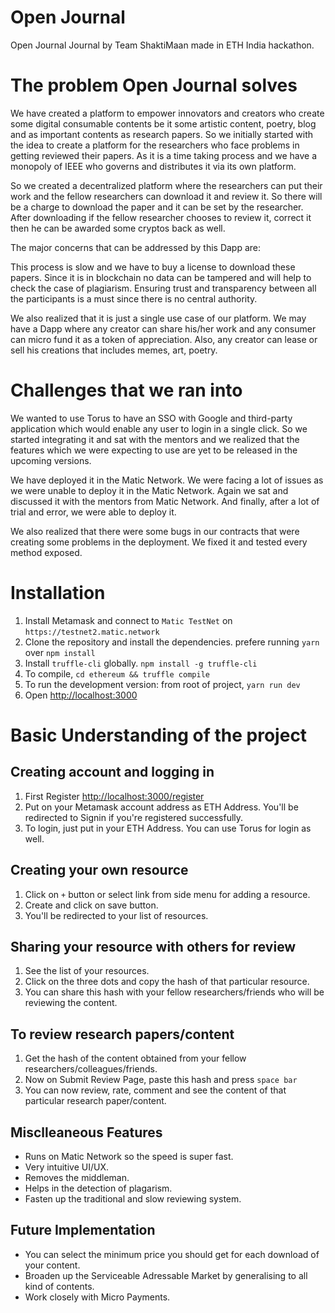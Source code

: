 # Open Journal
Open Journal Journal by Team ShaktiMaan made in ETH India hackathon.

# The problem Open Journal solves

We have created a platform to empower innovators and creators who create some digital consumable contents be it some artistic content, poetry, blog and as important contents as research papers. So we initially started with the idea to create a platform for the researchers who face problems in getting reviewed their papers. As it is a time taking process and we have a monopoly of IEEE who governs and distributes it via its own platform.

So we created a decentralized platform where the researchers can put their work and the fellow researchers can download it and review it. So there will be a charge to download the paper and it can be set by the researcher. After downloading if the fellow researcher chooses to review it, correct it then he can be awarded some cryptos back as well.

The major concerns that can be addressed by this Dapp are:

This process is slow and we have to buy a license to download these papers.
Since it is in blockchain no data can be tampered and will help to check the case of plagiarism.
Ensuring trust and transparency between all the participants is a must since there is no central authority.

We also realized that it is just a single use case of our platform. We may have a Dapp where any creator can share his/her work and any consumer can micro fund it as a token of appreciation. Also, any creator can lease or sell his creations that includes memes, art, poetry.

# Challenges that we ran into

We wanted to use Torus to have an SSO with Google and third-party application which would enable any user to login in a single click. So we started integrating it and sat with the mentors and we realized that the features which we were expecting to use are yet to be released in the upcoming versions.

We have deployed it in the Matic Network. We were facing a lot of issues as we were unable to deploy it in the Matic Network. Again we sat and discussed it with the mentors from Matic Network. And finally, after a lot of trial and error, we were able to deploy it.

We also realized that there were some bugs in our contracts that were creating some problems in the deployment. We fixed it and tested every method exposed.

# Installation

1. Install Metamask and connect to `Matic TestNet` on `https://testnet2.matic.network`
2. Clone the repository and install the dependencies. prefere running `yarn` over `npm install`
3. Install `truffle-cli` globally. `npm install -g truffle-cli`
4. To compile, `cd ethereum && truffle compile`
5. To run the development version: from root of project, `yarn run dev`
6. Open [http://localhost:3000](http://localhost:3000)

# Basic Understanding of the project

## Creating account and logging in
1. First Register [http://localhost:3000/register](http://localhost:3000/register)
2. Put on your Metamask account address as ETH Address. You'll be redirected to Signin if you're registered successfully.
3. To login, just put in your ETH Address. You can use Torus for login as well.

## Creating your own resource
1. Click on `+` button or select link from side menu for adding a resource.
2. Create and click on save button.
3. You'll be redirected to your list of resources.


## Sharing your resource with others for review
1. See the list of your resources.
2. Click on the three dots and copy the hash of that particular resource.
3. You can share this hash with your fellow researchers/friends who will be reviewing the content.

## To review research papers/content
1. Get the hash of the content obtained from your fellow researchers/colleagues/friends.
2. Now on Submit Review Page, paste this hash and press `space bar`
3. You can now review, rate, comment and see the content of that particular research paper/content.

## Misclleaneous Features
- Runs on Matic Network so the speed is super fast.
- Very intuitive UI/UX.
- Removes the middleman.
- Helps in the detection of plagarism.
- Fasten up the traditional and slow reviewing system.

## Future Implementation
- You can select the minimum price you should get for each download of your content.
- Broaden up the Serviceable Adressable Market by generalising to all kind of contents.
- Work closely with Micro Payments.
